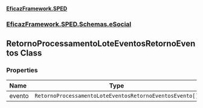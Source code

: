 #### [EficazFramework.SPED](EficazFrameworkSPED.md 'EficazFramework SPED')
### [EficazFramework.SPED.Schemas.eSocial](EficazFramework.SPED.Schemas.eSocial.md 'EficazFramework.SPED.Schemas.eSocial')

## RetornoProcessamentoLoteEventosRetornoEventos Class
### Properties

| Name | Type | |
| :--- | :---: | :--- |
| evento | `RetornoProcessamentoLoteEventosRetornoEventosEvento[]` |  |
